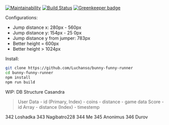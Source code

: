 [![Maintainability](https://api.codeclimate.com/v1/badges/b6aa083dbe907b36c22e/maintainability)](https://codeclimate.com/github/Luchanso/bunny-funny-runner/maintainability)
[![Build Status](https://travis-ci.org/Luchanso/bunny-funny-runner.svg?branch=master)](https://travis-ci.org/Luchanso/bunny-funny-runner)
[![Greenkeeper badge](https://badges.greenkeeper.io/Luchanso/bunny-funny-runner.svg)](https://greenkeeper.io/)

Configurations:
* Jump distance x: 280px - 560px
* Jump distance y: 154px - 25 0px
* Jump distance y from jumper: 783px
* Better height = 600px
* Better height >  1024px

Install:
```sh
git clone https://github.com/Luchanso/bunny-funny-runner
cd bunny-funny-runner
npm install
npm run build
```


WIP: DB Structure
Casandra
  > User Data
    - id (Primary, Index)
    - coins
    - distance
    - game data
  > Score
    - id Array
    - distance (Index)
    - timestemp

 342 Loshadka
  343 Nagibatro228
   344 Me
  345 Anonimus
 346 Durov
